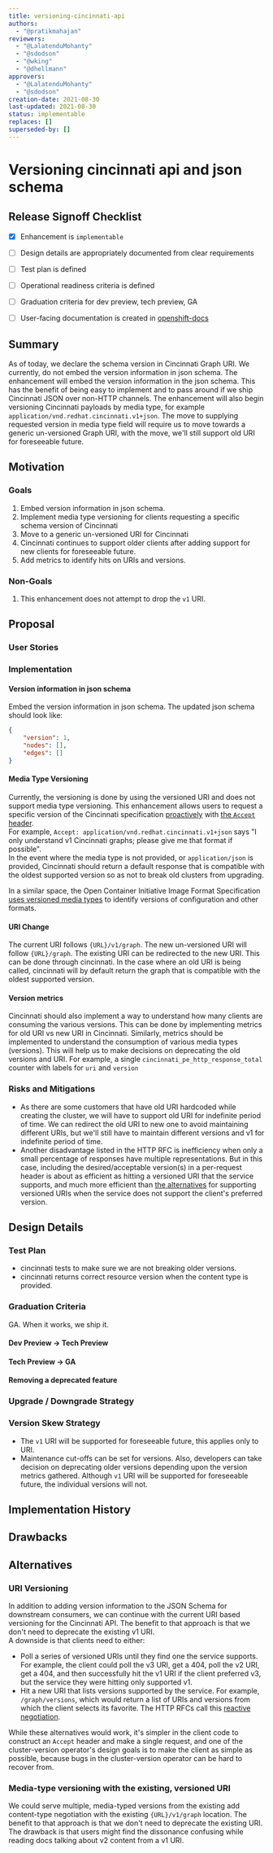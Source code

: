 ```yaml
---
title: versioning-cincinnati-api
authors:
  - "@pratikmahajan"
reviewers:
  - "@LalatenduMohanty"
  - "@sdodson"
  - "@wking"
  - "@dhellmann"
approvers:
  - "@LalatenduMohanty"
  - "@sdodson"
creation-date: 2021-08-30
last-updated: 2021-08-30
status: implementable
replaces: []
superseded-by: []
---
```


# Versioning cincinnati api and json schema

## Release Signoff Checklist

- [x] Enhancement is `implementable`
- [ ] Design details are appropriately documented from clear requirements
- [ ] Test plan is defined
- [ ] Operational readiness criteria is defined
- [ ] Graduation criteria for dev preview, tech preview, GA
- [ ] User-facing documentation is created in [openshift-docs](https://github.com/openshift/openshift-docs/)


## Summary
As of today, we declare the schema version in Cincinnati Graph URI. We currently, do not embed the version information
in json schema. The enhancement will embed the version information in the json schema. This has the benefit of being
easy to implement and to pass around if we ship Cincinnati JSON over non-HTTP channels. The enhancement will also begin
versioning Cincinnati payloads by media type, for example `application/vnd.redhat.cincinnati.v1+json`.
The move to supplying requested version in media type field will require us to move towards a generic un-versioned Graph
URI, with the move, we'll still support old URI for foreseeable future.

## Motivation

### Goals
1. Embed version information in json schema.
2. Implement media type versioning for clients requesting a specific schema version of Cincinnati
3. Move to a generic un-versioned URI for Cincinnati
4. Cincinnati continues to support older clients after adding support for new clients for foreseeable future.
5. Add metrics to identify hits on URIs and versions.

### Non-Goals
1. This enhancement does not attempt to drop the `v1` URI.


## Proposal

### User Stories

### Implementation

#### Version information in json schema
Embed the version information in json schema. The updated json schema should look like:
```json
{
    "version": 1,
    "nodes": [],
    "edges": []
}
```

#### Media Type Versioning
Currently, the versioning is done by using the versioned URI and does not support media type versioning.
This enhancement allows users to request a specific version of the Cincinnati specification
[proactively][proactive-negotiation] with [the `Accept` header][accept].  
For example, `Accept: application/vnd.redhat.cincinnati.v1+json` says "I only understand v1 Cincinnati graphs;
please give me that format if possible".  
In the event where the media type is not provided, or `application/json` is provided, Cincinnati should return a default
response that is compatible with the oldest supported version so as not to break old clusters from upgrading.

In a similar space, the Open Container Initiative Image Format Specification
[uses versioned media types][image-spec-media-types] to identify versions of configuration and other formats.


#### URI Change
The current URI follows `{URL}/v1/graph`. The new un-versioned URI will follow `{URL}/graph`. The existing URI can be
redirected to the new URI. This can be done through cincinnati. In the case where an old URI is being called, cincinnati
will by default return the graph that is compatible with the oldest supported version.


#### Version metrics
Cincinnati should also implement a way to understand how many clients are consuming the various versions.
This can be done by implementing metrics for old URI vs new URI in Cincinnati. Similarly, metrics should be implemented
to understand the consumption of various media types (versions). This will help us to make decisions on deprecating the
old versions and URI. For example, a single `cincinnati_pe_http_response_total` counter with labels for `uri` and `version`


### Risks and Mitigations
* As there are some customers that have old URI hardcoded while creating the cluster, we will have to support old URI
  for indefinite period of time. We can redirect the old URI to new one to avoid maintaining different URIs, but we'll
  still have to maintain different versions and v1 for indefinite period of time.
* Another disadvantage listed in the HTTP RFC is inefficiency when  only a small percentage of responses have multiple
  representations. But in this case, including the desired/acceptable version(s) in a per-request header is about as
  efficient as hitting a versioned URI that the service supports, and much more efficient than
  [the alternatives](#uri-versioning) for supporting versioned URIs when the service does not support the client's preferred version.


## Design Details

### Test Plan
* cincinnati tests to make sure we are not breaking older versions.
* cincinnati returns correct resource version when the content type is provided.

### Graduation Criteria
GA. When it works, we ship it.


#### Dev Preview -> Tech Preview


#### Tech Preview -> GA


#### Removing a deprecated feature


### Upgrade / Downgrade Strategy


### Version Skew Strategy
* The `v1` URI will be supported for foreseeable future, this applies only to URI.
* Maintenance cut-offs can be set for versions. Also, developers can take decision on deprecating older versions
  depending upon the version metrics gathered. Although `v1` URI will be supported for foreseeable future, the
  individual versions will not.

## Implementation History

## Drawbacks


## Alternatives

### URI Versioning

In addition to adding version information to the JSON Schema for downstream consumers, we can continue with the current
URI based versioning for the Cincinnati API. The benefit to that approach is that we don't need to deprecate the
existing v1 URI.  
A downside is that clients need to either:

* Poll a series of versioned URIs until they find one the service supports.  
  For example, the client could poll the v3 URI, get a 404, poll the v2 URI, get a 404, and then successfully hit the
  v1 URI if the client preferred v3, but the service they were hitting only supported v1.
* Hit a new URI that lists versions supported by the service.
  For example, `/graph/versions`, which would return a list of URIs and versions from which the client selects its favorite.
  The HTTP RFCs call this [reactive negotiation][reactive-negotiation].

While these alternatives would work, it's simpler in the client code to construct an `Accept` header and make a single
request, and one of the cluster-version operator's design goals is to make the client as simple as possible, because
bugs in the cluster-version operator can be hard to recover from.


### Media-type versioning with the existing, versioned URI

We could serve multiple, media-typed versions from the existing add content-type negotiation with the existing
`{URL}/v1/graph` location. The benefit to that approach is that we don't need to deprecate the existing URI.
The drawback is that users might find the dissonance confusing while reading docs talking about v2 content from a v1 URI.

[accept]: https://datatracker.ietf.org/doc/html/rfc7231#section-5.3.2
[image-spec-media-types]: https://github.com/opencontainers/image-spec/blob/v1.0.1/media-types.md
[proactive-negotiation]: https://datatracker.ietf.org/doc/html/rfc7231#section-3.4.1
[reactive-negotiation]: https://datatracker.ietf.org/doc/html/rfc7231#section-3.4.2
